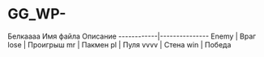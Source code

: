 # GG_WP-
Белкаааа
Имя файла              Описание
------------|---------------
Enemy       | Враг
lose        | Проигрыш
mr          | Пакмен
pl          | Пуля
vvvv        | Стена
win         | Победа
